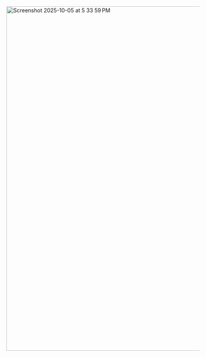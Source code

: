 <img width="1440" height="900" alt="Screenshot 2025-10-05 at 5 33 59 PM" src="https://github.com/user-attachments/assets/4225ca47-2af8-4dbf-9c6b-29d2122ebf96" />
